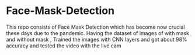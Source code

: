 # Face-Mask-Detection
This repo consists of Face Mask Detection which has become now crucial these days due to the pandemic. Having the dataset of images of with mask and without mask , Trained the images with CNN layers and got about 98% accuracy and tested the video with the live cam
